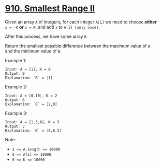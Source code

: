 # [910. Smallest Range II](https://leetcode-cn.com/problems/smallest-range-ii/)

Given an array `A` of integers, for each integer `A[i]` we need to choose **either** `x = -K` **or** `x = K`, and add `x` to `A[i] (only once)`.

After this process, we have some array `B`.

Return the smallest possible difference between the maximum value of `B` and the minimum value of `B`.

Example 1:

```text
Input: A = [1], K = 0
Output: 0
Explanation: `B` = [1]
```

Example 2:

```text
Input: A = [0,10], K = 2
Output: 6
Explanation: `B` = [2,8]
```

Example 3:

```text
Input: A = [1,3,6], K = 3
Output: 3
Explanation: `B` = [4,6,3]
```

Note:

- `1 <= A.length <= 10000`
- `0 <= A[i] <= 10000`
- `0 <= K <= 10000`